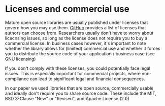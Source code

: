 # Licenses and commercial use
Mature open source libraries are usually published under licenses that govern
how you may use them. [GitHub](https://docs.github.com/de/repositories/managing-your-repositorys-settings-and-features/customizing-your-repository/licensing-a-repository)
provides a list of licenses that authors can choose from. Researchers usually don't have to worry about licecnsing issues, so long as the license does not require you to buy a commercial license.
In business cases however, it's important to note whether the library allows for (limited) commercial use and whether it forces you to distribute the source code of your application / business case (see GNU licensing)

If you don't comply with these licenses, you could potentially face legal issues. This is especially important for commercial projects, where non-compliance can lead to significant legal and financial consequences.

In our paper we used libraries that are open source, commercially  usable and ideally don't require you to share source code.
These include the MIT, BSD 3-Clause "New" or "Revised", and Apache License (2.0)